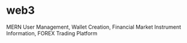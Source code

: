 # web3
MERN User Management, Wallet Creation, Financial Market Instrument Information, FOREX Trading Platform
